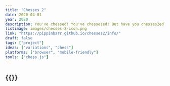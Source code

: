 ```yaml
---
title: "Chesses 2"
date: 2020-04-01
year: 2020
description: You've chessed! You've chessesed! But have you chesses2ed?! You haven't?! Game on! Peer through the fog of war! Go through the cycle of death and rebirth! Experience the hottest new XR app in town!
listimage: images/chesses-2-icon.png
link: "https://pippinbarr.github.io/chesses2/info/"
draft: false
tags: ["project"]
ideas: ["variations", "chess"]
platforms: ["browser", "mobile-friendly"]
tools: ["chess.js"]
---
```


## {{<param title >}}
